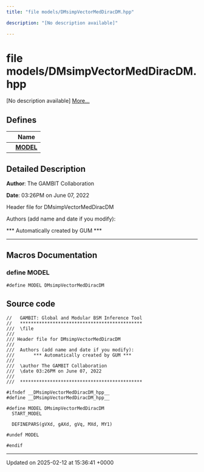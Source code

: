 ```yaml
---
title: "file models/DMsimpVectorMedDiracDM.hpp"

description: "[No description available]"

---
```


# file models/DMsimpVectorMedDiracDM.hpp

[No description available] [More...](#detailed-description)

## Defines

|                | Name           |
| -------------- | -------------- |
|  | **[MODEL](/documentation/code/files/dmsimpvectormeddiracdm_8hpp/#define-model)**  |

## Detailed Description


**Author**: The GAMBIT Collaboration 

**Date**: 03:26PM on June 07, 2022

Header file for DMsimpVectorMedDiracDM

Authors (add name and date if you modify): 

 *** Automatically created by GUM *** 


------------------




## Macros Documentation

### define MODEL

```
#define MODEL DMsimpVectorMedDiracDM
```


## Source code

```
//   GAMBIT: Global and Modular BSM Inference Tool
//   *********************************************
///  \file
///
/// Header file for DMsimpVectorMedDiracDM
///
///  Authors (add name and date if you modify):    
///       *** Automatically created by GUM ***     
///                                                
///  \author The GAMBIT Collaboration             
///  \date 03:26PM on June 07, 2022
///                                                
///  ********************************************* 

#ifndef __DMsimpVectorMedDiracDM_hpp__
#define __DMsimpVectorMedDiracDM_hpp__

#define MODEL DMsimpVectorMedDiracDM
  START_MODEL

  DEFINEPARS(gVXd, gAXd, gVq, MXd, MY1)

#undef MODEL

#endif
```


-------------------------------

Updated on 2025-02-12 at 15:36:41 +0000
